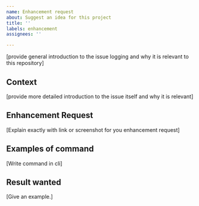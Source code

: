```yaml
---
name: Enhancement request
about: Suggest an idea for this project
title: ''
labels: enhancement
assignees: ''

---
```


[provide general introduction to the issue logging and why it is relevant to this repository]

## Context

[provide more detailed introduction to the issue itself and why it is relevant]

## Enhancement Request
[Explain exactly with link or screenshot for you enhancement request]
## Examples of command
[Write command in cli]
## Result wanted
[Give an example.]
